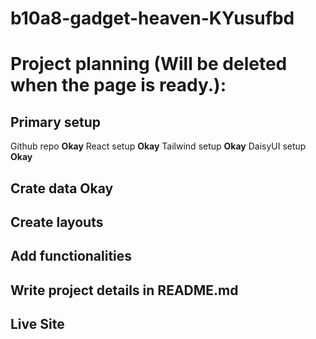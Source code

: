 # b10a8-gadget-heaven-KYusufbd


# Project planning (Will be deleted when the page is ready.):

## Primary setup
Github repo **Okay**
React setup **Okay**
Tailwind setup **Okay**
DaisyUI setup **Okay**

## Crate data **Okay**

## Create layouts
## Add functionalities
## Write project details in README.md
## Live Site
